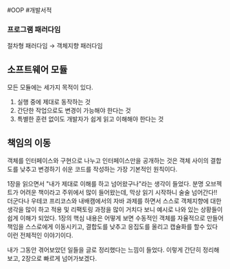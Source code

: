 #OOP #개발서적 

### 프로그램 패러다임
절차형 패러다임 → 객체지향 패러다임

## 소프트웨어 모듈
모든 모듈에는 세가지 목적이 있다.
1. 실행 중에 제대로 동작하는 것
2. 간단한 작업으로도 변경이 가능해야 한다는 것
3. 특별한 훈련 없이도 개발자가 쉽게 읽고 이해해야 한다는 것

## 책임의 이동
객체를 인터페이스와 구현으로 나누고 인터페이스만을 공개하는 것은 객체 사이의 결합도를 낮추고 변경하기 쉬운 코드를 작성하는 가장 기본적인 원칙이다.

1장을 읽으면서 "내가 제대로 이해를 하고 넘어왔구나"라는 생각이 들었다. 분명 오브젝트가 어려운 책이라고 주위에서 많이 들어왔는데, 막상 읽기 시작하니 술술 넘어간다!! 더군다나 우테코 프리코스와 내배캠에서의 자바 과제를 하면서 스스로 객체지향에 대한 생각을 많이 하고 적용 및 리팩토링 과정을 많이 거치다 보니 예시로 나와 있는 상황들이 쉽게 이해가 되었다. 1장의 핵심 내용은 어떻게 보면 수동적인 객체를 자율적으로 만들어 책임을 스스로에게 이동시키고, 결합도를 낮추고 응집도를 올리고 캡슐화를 할수 있다 이런 전체적인 이야기이다.

내가 그동안 겪어보았던 일들을 글로 정리했다는 느낌이 들었다. 이렇게 간단히 정리해보고, 2장으로 빠르게 넘어가보겠다.

